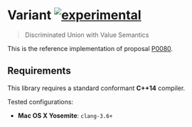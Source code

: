 # Variant [![experimental]](http://github.com/badges/stability-badges)

> Discriminated Union with Value Semantics

This is the reference implementation of proposal [P0080].

## Requirements

This library requires a standard conformant __C++14__ compiler.

Tested configurations:
  * __Mac OS X Yosemite__: `clang-3.6+`

[experimental]: http://badges.github.io/stability-badges/dist/experimental.svg
[P0080]: http://www.open-std.org/jtc1/sc22/wg21/docs/papers/2015/p0080r0.pdf
